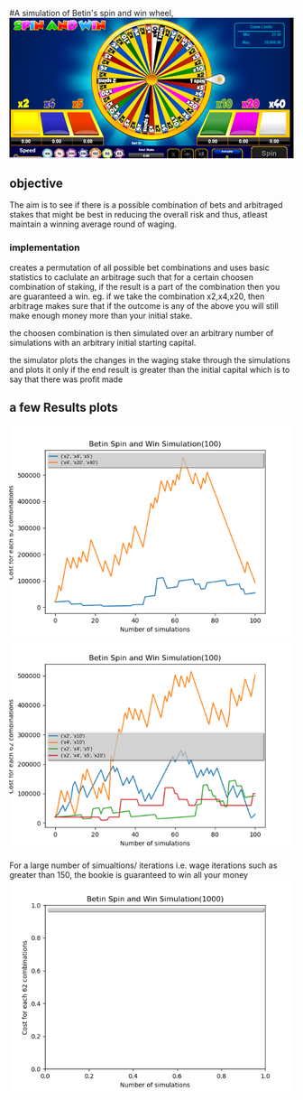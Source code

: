 #A simulation of Betin's spin and win wheel, 
![Betin's Spin and win fontend ](https://github.com/p-netm/Bsaw/blob/plotting/figures/snp.png)


## objective
The aim is to see if there is a possible combination of bets and arbitraged stakes that might be best in reducing the overall risk and thus, atleast maintain a winning average round of waging.

### implementation
creates a permutation of all possible bet combinations and uses basic statistics to caclulate an arbitrage such that for a certain choosen combination of staking, if the result is a part of the combination then you are guaranteed a win. eg. if we take the combination x2,x4,x20,  then arbitrage makes sure that if the outcome is any of the above you will still make enough money more than your initial stake.

the choosen combination is then simulated over an arbitrary number of  simulations with an arbitrary initial starting capital.

the simulator plots the changes in the waging stake through the simulations and plots it only if the end result is greater than the initial capital which is to say that there was profit made

## a few Results plots

![plot image of 100 simulations ](https://github.com/p-netm/Bsaw/blob/plotting/figures/Figure_3.png)
![plot image of 100 simulations ](https://github.com/p-netm/Bsaw/blob/plotting/figures/Figure_4.png)

For a large number of simualtions/ iterations i.e. wage iterations such as greater than 150, the bookie is guaranteed to win all your money
![plot image of 1000 simulations ](https://github.com/p-netm/Bsaw/blob/plotting/figures/Figure_5.png)
